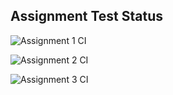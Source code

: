 ## Assignment Test Status

![Assignment 1 CI](https://github.com/tedkirkpatrick/c756-exer-2/actions/workflows/ci-a1.yml/badge.svg)

![Assignment 2 CI](https://github.com/tedkirkpatrick/c756-exer-2/actions/workflows/ci-a2.yml/badge.svg)

![Assignment 3 CI](https://github.com/tedkirkpatrick/c756-exer-2/actions/workflows/ci-a3.yml/badge.svg)
